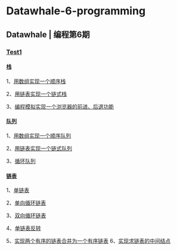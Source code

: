 # Datawhale-6-programming
## Datawhale | 编程第6期
### [Test1](https://github.com/Clayygou/Datawhale-6-programming/tree/master/Task1)
#### [栈](https://github.com/Clayygou/Datawhale-6-programming/tree/master/Task1/%E6%A0%88)

1、[用数组实现一个顺序栈](https://github.com/Clayygou/Datawhale-6-programming/blob/master/Task1/%E6%A0%88/1%E3%80%81%E7%94%A8%E6%95%B0%E7%BB%84%E5%AE%9E%E7%8E%B0%E4%B8%80%E4%B8%AA%E9%A1%BA%E5%BA%8F%E6%A0%88.md)

2、[用链表实现一个链式栈](https://github.com/Clayygou/Datawhale-6-programming/blob/master/Task1/%E6%A0%88/2%E3%80%81%E7%94%A8%E9%93%BE%E8%A1%A8%E5%AE%9E%E7%8E%B0%E4%B8%80%E4%B8%AA%E9%93%BE%E5%BC%8F%E6%A0%88.md)

3、[编程模拟实现一个浏览器的前进、后退功能](https://github.com/Clayygou/Datawhale-6-programming/blob/master/Task1/%E6%A0%88/3%E3%80%81%E7%BC%96%E7%A8%8B%E6%A8%A1%E6%8B%9F%E5%AE%9E%E7%8E%B0%E4%B8%80%E4%B8%AA%E6%B5%8F%E8%A7%88%E5%99%A8%E7%9A%84%E5%89%8D%E8%BF%9B%E3%80%81%E5%90%8E%E9%80%80%E5%8A%9F%E8%83%BD.md)


#### [队列](https://github.com/Clayygou/Datawhale-6-programming/tree/master/Task1/%E9%98%9F%E5%88%97)
1、[用数组实现一个顺序队列](https://github.com/Clayygou/Datawhale-6-programming/blob/master/Task1/%E9%98%9F%E5%88%97/1%E3%80%81%E7%94%A8%E6%95%B0%E7%BB%84%E5%AE%9E%E7%8E%B0%E4%B8%80%E4%B8%AA%E9%A1%BA%E5%BA%8F%E9%98%9F%E5%88%97.md)

2、[用链表实现一个链式队列](https://github.com/Clayygou/Datawhale-6-programming/blob/master/Task1/%E9%98%9F%E5%88%97/2%E3%80%81%E7%94%A8%E9%93%BE%E8%A1%A8%E5%AE%9E%E7%8E%B0%E4%B8%80%E4%B8%AA%E9%93%BE%E5%BC%8F%E9%98%9F%E5%88%97.md)

3、[循环队列](https://github.com/Clayygou/Datawhale-6-programming/blob/master/Task1/%E9%98%9F%E5%88%97/3%E3%80%81%E5%AE%9E%E7%8E%B0%E4%B8%80%E4%B8%AA%E5%BE%AA%E7%8E%AF%E9%98%9F%E5%88%97.md)

#### [链表](https://github.com/Clayygou/Datawhale-6-programming/tree/master/Task1/%E9%93%BE%E8%A1%A8)
1、[单链表](https://github.com/Clayygou/Datawhale-6-programming/blob/master/Task1/%E9%93%BE%E8%A1%A8/1.1%20%E5%8D%95%E9%93%BE%E8%A1%A8.md)

2、[单向循环链表](https://github.com/Clayygou/Datawhale-6-programming/blob/master/Task1/%E9%93%BE%E8%A1%A8/1.2%20%E5%8D%95%E5%90%91%E5%BE%AA%E7%8E%AF%E9%93%BE%E8%A1%A8.md)

3、[双向循环链表](https://github.com/Clayygou/Datawhale-6-programming/blob/master/Task1/%E9%93%BE%E8%A1%A8/1.3%20%E5%8F%8C%E5%90%91%E5%BE%AA%E7%8E%AF%E9%93%BE%E8%A1%A8.md)

4、[单链表反转](https://github.com/Clayygou/Datawhale-6-programming/blob/master/Task1/%E9%93%BE%E8%A1%A8/2%E3%80%81%E5%AE%9E%E7%8E%B0%E5%8D%95%E9%93%BE%E8%A1%A8%E5%8F%8D%E8%BD%AC.md)

5、[实现两个有序的链表合并为一个有序链表](https://github.com/Clayygou/Datawhale-6-programming/blob/master/Task1/%E9%93%BE%E8%A1%A8/3%E3%80%81%E5%AE%9E%E7%8E%B0%E4%B8%A4%E4%B8%AA%E6%9C%89%E5%BA%8F%E7%9A%84%E9%93%BE%E8%A1%A8%E5%90%88%E5%B9%B6%E4%B8%BA%E4%B8%80%E4%B8%AA%E6%9C%89%E5%BA%8F%E9%93%BE%E8%A1%A8.md)
6、[实现求链表的中间结点](https://github.com/Clayygou/Datawhale-6-programming/blob/master/Task1/%E9%93%BE%E8%A1%A8/4%E3%80%81%E5%AE%9E%E7%8E%B0%E6%B1%82%E9%93%BE%E8%A1%A8%E7%9A%84%E4%B8%AD%E9%97%B4%E7%BB%93%E7%82%B9.md)

